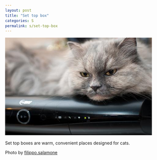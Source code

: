 ```yaml
---
layout: post
title: "Set top box"
categories: S
permalink: s/set-top-box
---
```


<img src="/images/s/settopbox.jpg">

Set top boxes are warm, convenient places designed for cats.

Photo by <a href="http://www.flickr.com/photos/filippo_salamone/4065366429/">filippo.salamone</a>